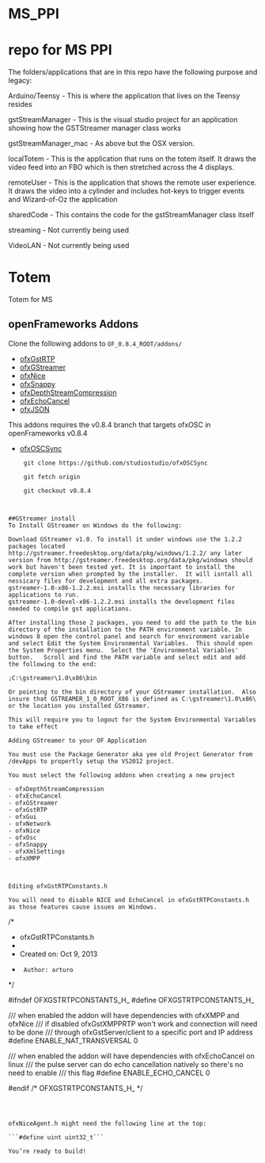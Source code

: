 MS_PPI
======

repo for MS PPI
=======

The folders/applications that are in this repo have the following purpose and legacy:

Arduino/Teensy - This is where the application that lives on the Teensy resides

gstStreamManager - This is the visual studio project for an application showing how the GSTStreamer manager class works

gstStreamManager_mac - As above but the OSX version.

localTotem - This is the application that runs on the totem itself. It draws the video feed into an FBO which is then stretched across the 4 displays.

remoteUser - This is the application that shows the remote user experience. It draws the video into a cylinder and includes hot-keys to trigger events and Wizard-of-Oz the application

sharedCode - This contains the code for the gstStreamManager class itself

streaming - Not currently being used

VideoLAN - Not currently being used


# Totem
Totem for MS

## openFrameworks Addons

Clone the following addons to ```OF_0.8.4_ROOT/addons/```

- [ofxGstRTP](https://github.com/studiostudio/ofxGstRTP)
- [ofxGStreamer](https://github.com/arturoc/ofxGStreamer)
- [ofxNice](https://github.com/arturoc/ofxNice)
- [ofxSnappy](https://github.com/studiostudio/ofxSnappy)
- [ofxDepthStreamCompression](http://github.com/studiostudio/ofxDepthStreamCompression)
- [ofxEchoCancel](http://github.com/studiostudio/ofxEchoCancel)
- [ofxJSON](https://github.com/jefftimesten/ofxJSON)

This addons requires the v0.8.4 branch that targets ofxOSC in openFrameworks v0.8.4
- [ofxOSCSync](https://github.com/studiostudio/ofxOSCSync/tree/v0.8.4) 
   ```
    git clone https://github.com/studiostudio/ofxOSCSync
    
    git fetch origin
    
    git checkout v0.8.4
```


##GStreamer install
To Install GStreamer on Windows do the following:

Download GStreamer v1.0. To install it under windows use the 1.2.2 packages located http://gstreamer.freedesktop.org/data/pkg/windows/1.2.2/ any later version from http://gstreamer.freedesktop.org/data/pkg/windows should work but haven't been tested yet. It is important to install the complete version when prompted by the installer.  It will isntall all nessicary files for development and all extra packages. 
gstreamer-1.0-x86-1.2.2.msi installs the necessary libraries for applications to run.
gstreamer-1.0-devel-x86-1.2.2.msi installs the development files needed to compile gst applications.

After installing those 2 packages, you need to add the path to the bin directory of the installation to the PATH environment variable. In windows 8 open the control panel and search for environment variable and select Edit the System Environmental Variables.  This should open the System Properties menu.  Select the 'Environmental Variables' button.   Scroll and find the PATH variable and select edit and add the following to the end:

;C:\gstreamer\1.0\x86\bin

Or pointing to the bin directory of your GStreamer installation.  Also insure that GSTREAMER_1_0_ROOT_X86 is defined as C:\gstreamer\1.0\x86\ or the location you installed GStreamer.

This will require you to logout for the System Environmental Variables to take effect

Adding GStreamer to your OF Application

You must use the Package Generator aka yee old Project Generator from /devApps to propertly setup the VS2012 project.  

You must select the following addons when creating a new project

- ofxDepthStreamCompression
- ofxEchoCancel
- ofxGStreamer
- ofxGstRTP
- ofxGui
- ofxNetwork
- ofxNice
- ofxOsc
- ofxSnappy
- ofxXmlSettings
- ofxXMPP



Editing ofxGstRTPConstants.h

You will need to disable NICE and EchoCancel in ofxGstRTPConstants.h as those features cause issues on Windows.

```
/*
 * ofxGstRTPConstants.h
 *
 *  Created on: Oct 9, 2013
 *      Author: arturo
 */
 
 #ifndef OFXGSTRTPCONSTANTS_H_
 #define OFXGSTRTPCONSTANTS_H_
 
 /// when enabled the addon will have dependencies with ofxXMPP and ofxNice
 /// if disabled ofxGstXMPPRTP won't work and connection will need to be done
 /// through ofxGstServer/client to a specific port and IP address
 #define ENABLE_NAT_TRANSVERSAL 0
 
 /// when enabled the addon will have dependencies with ofxEchoCancel on linux
 /// the pulse server can do echo cancellation natively so there's no need to enable
 /// this flag
 #define ENABLE_ECHO_CANCEL 0
 
 #endif /* OFXGSTRTPCONSTANTS_H_ */
```
 
 

ofxNiceAgent.h might need the following line at the top:

```#define uint uint32_t```

You’re ready to build!
